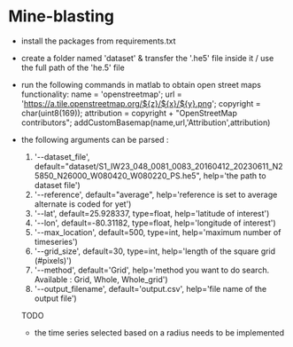# Mine-blasting

- install the packages from requirements.txt
- create a folder named 'dataset' & transfer the '.he5' file inside it / use the full path of the 'he.5' file
- run the following commands in matlab to obtain open street maps functionality: 
    name = 'openstreetmap';
    url = 'https://a.tile.openstreetmap.org/${z}/${x}/${y}.png';
    copyright = char(uint8(169));
    attribution = copyright + "OpenStreetMap contributors";
    addCustomBasemap(name,url,'Attribution',attribution)

- the following arguments can be parsed : 

  1) '--dataset_file', default="dataset/S1_IW23_048_0081_0083_20160412_20230611_N25850_N26000_W080420_W080220_PS.he5", help='the path to dataset file')
  2) '--reference', default="average", help='reference is set to average alternate is coded for yet')
  3) '--lat', default=25.928337, type=float, help='latitude of interest')
  4) '--lon', default=-80.31182, type=float, help='longitude of interest')
  5) '--max_location', default=500, type=int, help='maximum number of timeseries')
  6) '--grid_size', default=30, type=int, help='length of the square grid (#pixels)')
  7) '--method', default='Grid', help='method you want to do search. Available : Grid, Whole, Whole_grid')
  8) '--output_filename', default='output.csv', help='file name of the output file')

    TODO
    - the time series selected based on a radius needs to be implemented 
